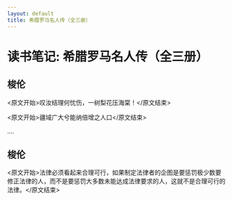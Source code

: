 ```yaml
---
layout: default
title: 希腊罗马名人传（全三册）
---
```


# 读书笔记: 希腊罗马名人传（全三册）


## 梭伦

<原文开始>叹汝结理何忧伤，一树梨花压海棠！</原文结束>

<原文开始>疆域广大兮能纳倍增之人口</原文结束>

....
## 梭伦

<原文开始>法律必须看起来合理可行，如果制定法律者的企图是要惩罚极少数要修正法律的人，而不是要惩罚大多数未能达成法律要求的人，这就不是合理可行的法律。</原文结束>
